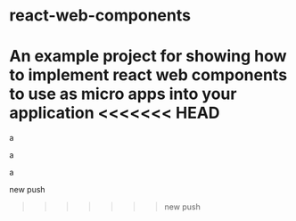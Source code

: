 # react-web-components
An example project for showing how to implement react web components to use as micro apps into your application
<<<<<<< HEAD
=======

a

a

a

new push
>>>>>>> new push
